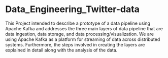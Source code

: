 # Data_Engineering_Twitter-data

This Project intended to describe a prototype of a data pipeline using Apache Kafka and addresses the three main layers of data pipeline that are data ingestion, data storage, and data processing/visualization. We are using Apache Kafka as a platform for streaming of data across distributed systems. Furthermore, the steps involved in creating the layers are explained in detail along with the analysis of the data.
